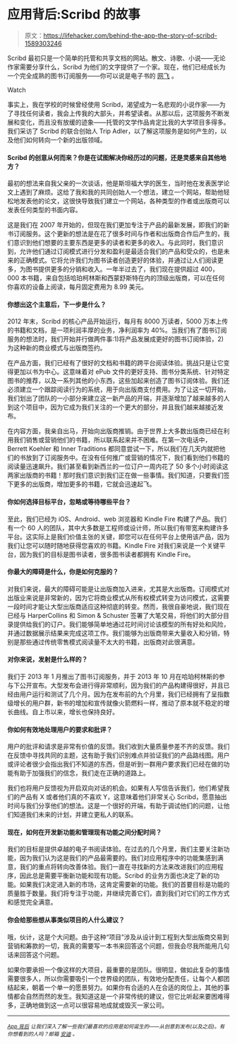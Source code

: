 # 应用背后:Scribd 的故事

> 原文：<https://lifehacker.com/behind-the-app-the-story-of-scribd-1589303246>

Scribd 最初只是一个简单的托管和共享文档的网站。散文、诗歌、小说——无论作家需要分享什么，Scribd 为他们的文字提供了一个家。现在，他们已经成长为一个完全成熟的图书订阅服务——你可以说是电子书的 [网飞](http://lifehacker.com/are-ebook-subscription-services-worth-it-1513205735) 。

Watch

事实上，我在学校的时候曾经使用 Scribd，渴望成为一名悲观的小说作家——为了寻找任何读者，我会上传我的大部头，并希望读者。从那以后，这项服务不断发展和变化，而且没有放缓的迹象——托管的文学作品肯定比我的大学项目多得多。我们采访了 Scribd 的联合创始人 Trip Adler，以了解这项服务是如何产生的，以及他们如何转向一个新的出版领域。

#### Scribd 的创意从何而来？你是在试图解决你经历过的问题，还是灵感来自其他地方？

最初的想法来自我父亲的一次谈话，他是斯坦福大学的医生，当时他在发表医学论文上遇到了麻烦。这给了我和我的共同创始人一个想法，建立一个网站，帮助他轻松地发表他的论文，这很快导致我们建立一个网站，各种类型的作者或出版商可以发表任何类型的书面内容。

这是我们在 2007 年开始的，但现在我们更加专注于产品的最新发展，即我们的新书订阅服务。这个更新的想法是在花了很多时间与作者和出版商合作后产生的，我们意识到他们想要的主要东西是更多的读者和更多的收入。与此同时，我们意识到，允许他们通过订阅模式进行分发和盈利是最适合我们的产品和受众的，也是未来的正确模式。它将允许我们为图书读者创造更好的体验，并通过让人们阅读更多，为图书提供更多的分销和收入。一年半过去了，我们现在提供超过 400，000 本书籍，来自包括哈珀柯林斯和西蒙舒斯特在内的顶级出版商，可以在任何你喜欢的设备上阅读，每月固定费用为 8.99 美元。

#### 你想出这个主意后，下一步是什么？

2012 年末，Scribd 的核心产品开始运行，每月有 8000 万读者，5000 万本上传的书籍和文档，是一项利润丰厚的业务，净利润率为 40%。当我们有了图书订阅服务的想法时，我们开始并行做两件事:1)将产品发展成更好的图书订阅体验，2)为这种新的商业模式与出版商签约。

在产品方面，我们已经有了很好的文档和书籍的跨平台阅读体验。挑战只是让它变得更加以书为中心。这意味着对 ePub 文件的更好支持、图书分类系统、针对特定图书的推荐，以及一系列其他的小东西，这些加起来创造了图书订阅体验。我们还必须建立一个跟踪阅读行为的系统，用于向出版商支付费用。为了让这一切开始，我们划出了团队的一小部分来建立这一新产品的开端，并逐渐增加了越来越多的人到这个项目中，因为它成为我们关注的一个更大的部分，并且我们越来越接近发布。

在内容方面，我亲自出马，开始向出版商推销。由于世界上大多数出版商已经在利用我们销售或营销他们的书籍，所以联系起来并不困难。在第一次电话中，Berrett Koehler 和 Inner Traditions 都同意尝试一下，所以我们在几天内就把他们的书放到了订阅服务中。在没有任何推广或营销的情况下，我们看到他们书籍的阅读量迅速飙升。我们甚至看到新西兰的一位订户一周内花了 50 多个小时阅读这两家出版商的书籍！那时我们意识到我们正在做一些事情。我们知道，只要我们签下更多的出版商，增加更多的书籍，它就会迅速起飞。

#### 你如何选择目标平台，忽略或等待哪些平台？

至此，我们已经为 iOS、Android、web 浏览器和 Kindle Fire 构建了产品。我们有一个 60 人的团队，其中大多数是工程师或设计师，所以我们有带宽来构建许多平台。这实际上是我们价值主张的关键，即您可以在任何平台上使用该产品，因为我们让您可以随时随地获得您喜欢的书籍。Kindle Fire 对我们来说是一个关键平台，因为我们的目标是图书读者，很多图书读者都拥有 Kindle Fire。

#### 你最大的障碍是什么，你是如何克服的？

对我们来说，最大的障碍可能是让出版商加入进来，尤其是大出版商。订阅模式对出版业来说是非常新的，因为它将商业模式从所有权模式转变为访问模式，这需要一段时间才能让大型出版商适应这种彻底的转变。然而，我很自豪地说，我们现在已经与 HarperCollins 和 Simon & Schuster 签署了大笔交易，将他们的大部分目录提供给我们的订户。我们能够简单地通过花时间讨论该模型的所有好处和风险，并通过数据展示结果来完成这项工作。我们能够为出版商带来大量收入和分销，特别是那些通过传统零售模式阅读量不太大的书籍，出版商对此很满意。

#### 对你来说，发射是什么样的？

我们于 2013 年 1 月推出了图书订阅服务，并于 2013 年 10 月在哈珀柯林斯的参与下公开宣布。大型发布会进行得非常顺利，因为我们的产品构建得很好，并且已经由用户运行和测试了几个月。因为在发布前的九个月里，我们已经拥有了呈指数级增长的用户群，新书的增加和宣传就像火箭燃料一样，推动了原本就不稳定的增长曲线。自上市以来，增长也保持良好。

#### 你如何有效地处理用户的要求和批评？

用户的批评和请求是非常有价值的反馈。我们收到大量质量参差不齐的反馈。我们在反馈中寻找共同的主题，这有助于我们识别难点并验证我们的产品路线图。用户或评论者很少会指出我们不知道的东西，但是听到一群用户要求我们已经在做的功能有助于加强我们的信念，我们走在正确的道路上。

我们也将用户反馈视为开启双向对话的机会。如果有人写信告诉我们，他们希望我们的产品有 X 或者他们真的不喜欢 Y，这意味着他们非常关心 Scribd，愿意抽出时间与我们分享他们的想法。这是一个很好的开端，有助于调试他们的问题，让他们知道我们未来的计划，并建立更私人的联系。

#### 现在，如何在开发新功能和管理现有功能之间分配时间？

我们的目标是提供卓越的电子书阅读体验。在过去的几个月里，我们主要关注新功能，因为我们认为这是我们的产品最需要的。我们对应用程序中的功能集感到满意，我们的重点将转向改善体验。我们一直在寻找新的方法来改进我们的应用程序，因此总是需要平衡新功能和现有功能。Scribd 的业务方面也决定了新的功能。如果我们决定进入新的市场，这肯定需要新的功能。我们的首要目标是功能的质量胜于数量。我们将专注于功能，并继续完善它们，直到我们对它们的工作方式和感觉完全满意。

#### 你会给那些想从事类似项目的人什么建议？

哦，伙计，这是个大问题。由于这种“项目”涉及从设计到工程到大型出版商交易到营销和筹款的一切，我真的需要写一本书来回答这个问题，但我会尽我所能用几句话来回答这个问题。

如果你要承担一个像这样的大项目，最重要的是团队。很明显，做如此复杂的事情需要很多人，所以你需要吸引一个世界级的团队，有效地分配责任，让每个人都团结起来，朝着一个单一的愿景努力。如果你有合适的人在合适的岗位上，其他的事情都会自然而然的发生。我知道这是一个非常传统的建议，但它比听起来要困难得多，正确地做到这一点可以很容易地成就或毁灭一家公司。

* * *

<small></small>*[<small>*App 背后*</small>](http://lifehacker.com/behindtheapp) <small>*让我们深入了解一些我们最喜欢的应用是如何诞生的——从创意到发布(以及之后)。有你想看到的人吗？邮箱*</small> [<small>*安迪*</small>](mailto:andy@lifehacker.com) <small>*。*</small>*